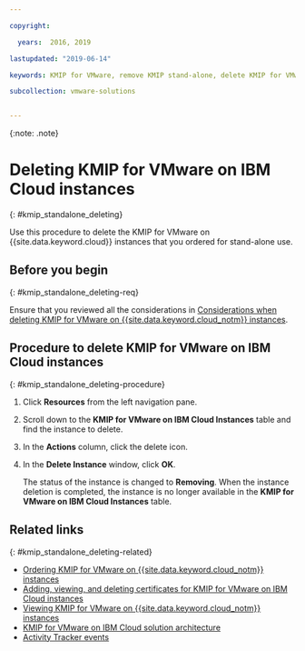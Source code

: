 ```yaml
---

copyright:

  years:  2016, 2019

lastupdated: "2019-06-14"

keywords: KMIP for VMware, remove KMIP stand-alone, delete KMIP for VMware

subcollection: vmware-solutions


---
```


{:note: .note}

# Deleting KMIP for VMware on IBM Cloud instances
{: #kmip_standalone_deleting}

Use this procedure to delete the KMIP for VMware on {{site.data.keyword.cloud}} instances that you ordered for stand-alone use.

## Before you begin
{: #kmip_standalone_deleting-req}

Ensure that you reviewed all the considerations in [Considerations when deleting KMIP for VMware on {{site.data.keyword.cloud_notm}} instances](/docs/services/vmwaresolutions/services?topic=vmware-solutions-kmip_standalone_considerations).

## Procedure to delete KMIP for VMware on IBM Cloud instances
{: #kmip_standalone_deleting-procedure}

1. Click **Resources** from the left navigation pane.
2. Scroll down to the **KMIP for VMware on IBM Cloud Instances** table and find the instance to delete.
3. In the **Actions** column, click the delete icon.
4. In the **Delete Instance** window, click **OK**.

   The status of the instance is changed to **Removing**. When the instance deletion is completed, the instance is no longer available in the **KMIP for VMware on IBM Cloud Instances** table.

## Related links
{: #kmip_standalone_deleting-related}

* [Ordering KMIP for VMware on {{site.data.keyword.cloud_notm}} instances](/docs/services/vmwaresolutions/services?topic=vmware-solutions-kmip_standalone_ordering)
* [Adding, viewing, and deleting certificates for KMIP for VMware on IBM Cloud instances](/docs/services/vmwaresolutions/services?topic=vmware-solutions-kmip_standalone_addingdeletingcert)
* [Viewing KMIP for VMware on {{site.data.keyword.cloud_notm}} instances](/docs/services/vmwaresolutions/services?topic=vmware-solutions-kmip_standalone_viewing)
* [KMIP for VMware on IBM Cloud solution architecture](/docs/services/vmwaresolutions/archiref/kmip?topic=vmware-solutions-kmip-overview)
* [Activity Tracker events](/docs/services/vmwaresolutions/vmonic?topic=vmware-solutions-at-events)
